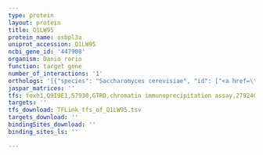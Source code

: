 ```yaml
---
type: protein
layout: protein
title: Q1LW95
protein_name: osbpl3a
uniprot_accession: Q1LW95
ncbi_gene_id: '447908'
organism: Danio rerio
function: target gene
number_of_interactions: '1'
orthologs: '[{"species": "Saccharomyces cerevisiae", "id": ["<a href=\"/protein/p38713\">P38713</a>"]}]'
jaspar_matrices: ''
tfs: foxh1,Q9I9E1,57930,GTRD,chromatin immunoprecipitation assay,27924024%5Buid%5D,No
targets: ''
tfs_download: TFLink_tfs_of_Q1LW95.tsv
targets_download: ''
bindingSites_download: ''
binding_sites_ls: ''

---
```

